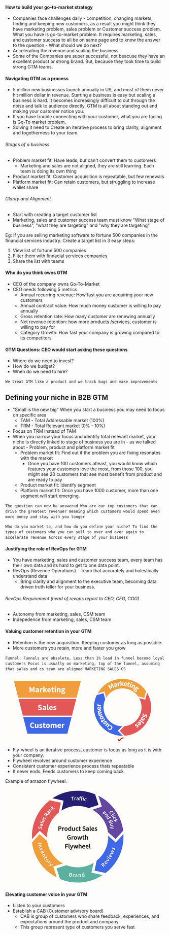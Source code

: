 #### How to build your go-to-market strategy
- Companies face challenges daily - competition, changing markets, finding and keeping new customers, as a result you might think they have marketing problem, sales problem or Customer success problem. What you have is go-to-market problem. It requires marketing, sales, and customer success to all be on same page and to know the answer to the question - What should we do next?
- Accelerating the revenue and scaling the business
- Some of the Companies are super successful, not beacuse they have an excellent product or strong brand. But, because they took time to build strong GTM teams. 


#### Navigating GTM as a process

- 5 million new businesses launch annually in US, and most of them never hit million dollar in revenue. Starting a business is easy but scaling a business is hard. It becomes increasingly difficult to cut through the noise and talk to audience directly. GTM is all about standing out and making your customer notice you.
- If you have trouble connecting with your customer, what you are facing is Go-To market problem.
- Solving it need to Create an iterative process to bring clarity, alignment and togetherness to your team.

###### Stages of a business
- Problem market fit: Have leads, but can't convert them to customers
  - Marketing and sales are not aligned, they are still learning. Each team is doing its own thing
- Product market fit: Customer acquisition is repeatable, but few renewals
- Platform market fit: Can retain customers, but struggling to increase wallet share

###### Clarity and Alignment
- Start with creating a target customer list
- Marketing, sales and customer success team must know "What stage of business", "what they are targeting" and "why they are targeting"

Eg: If you are selling marketing software to fortune 500 companies in the financial services industry. Create a target list in 3 easy steps:
1. View list of fortune 500 companies
2. Filter them with finnacial services companies
3. Share the list with teams

#### Who do you think owns GTM
- CEO of the company owns Go-To-Market
- CEO needs following 5 metrics:
  - Annual recurring revenue: How fast you are acquiring your new customers
  - Annual contract value: How much money customer is willing to pay annually
  - Gross retention rate: How many customer are renewing annually
  - Net revenue retention: how more products /services, customer is willing to pay for
  - Category Growth: How fast your company is growing compared to its competitors

#### GTM Questions: CEO would start asking these questions
- Where do we need to invest?
- How do we budget?
- When do we need to hire?

`
We treat GTM like a product and we track bugs and make improvements
`

## Defining your niche in B2B GTM
- "Small is the new big" When you start a business you may need to focus on specific area
  - TAM - Total Addressable market (100%)
  - TRM - Total Relevant market (0% - 10%)
- Focus on TRM instead of TAM
- When you narrow your focus and identify total relevant market, your niche is directly linked to stage of business you are in - as we talked about - Problem, product and platform market fit
  - Problem market fit: Find out if the problem you are fixing resonates with the market
    - Once you have 100 customers atleast, you would know which features your customers love the most, from those 100, you might see 20 customers that see most benefit from product and are ready to pay
  - Product market fit: Identify segment
  - Platform market fit: Once you have 1000 customer, more than one segment will start emerging. 

`
The question can now be answered
Who are our top customers that can drive the greatest revenue? meaning which customers would spend even more money and stay with you longer
`

`
Who do you market to, and how do you define your niche?
To find the types of customers who you can sell to over and over again to accelerate revenue across every stage of your business
`

#### Justifying the role of RevOps for GTM
- You have marketing, sales and customer success team, every team has their own data and its hard to get to one data point.
- RevOps (Revenue Operations) - Team that accurately and holestically understand data
  - Bring clarity and alignment to the executive team, becoming data driven truth teller for your business.

###### RevOps Requirement (head of revops report to CEO, CFO, COO)
- Autonomy from marketing, sales, CSM team
- Indepedence from marketing, sales, CSM team

#### Valuing customer retention in your GTM
- Retention is the new acquisition. Keeping customer as long as possible. 
- More customers you retain, more and faster you grow

`
Funnel: Funnels are obselete, Less than 1% lead in funnel become loyal customers
Focus is usually on marketing, top of the funnel, assuming that sales and cs team are aligned
           MARKETING
             SALES
              CS
`

![Fly wheel](https://github.com/ShauryaRawat10/ProductManagement/blob/6ff82e142e85b615a0409aa1e4e9aa882a4310d8/Go-To-Market/Storage/Fly_Wheel_vs_Funnel_GTM.png)

- Fly-wheel is an iterative process, customer is focus as long as it is with your company.
- Flywheel revolves around customer experience
- Consistent customer experience process thats repeatable
- It never ends. Feeds customers to keep coming back

Example of amazon flywheel. 
![Amazon fly wheel](https://github.com/ShauryaRawat10/ProductManagement/blob/8ab9bb4909aab3535358e57d693aa189d7d7ba7a/Go-To-Market/Storage/Amazon_flywheel_GTM.png)
 

#### Elevating customer voice in your GTM
- Listen to your customers
- Establish a CAB (Customer advisory board)
  - CAB is group of customers who share feedback, experiences, and expectations around the product and company
  - This group represent type of customers you serve fast












